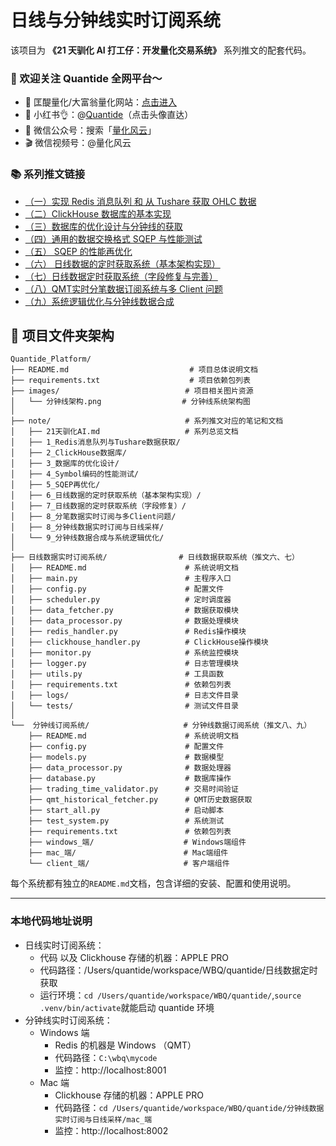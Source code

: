 # 日线与分钟线实时订阅系统

该项目为 **《21 天驯化 AI 打工仔：开发量化交易系统》** 系列推文的配套代码。

### 🌟 欢迎关注 Quantide 全网平台～  
- 🔗 匡醍量化/大富翁量化网站：[点击进入](https://www.jieyu.ai)
- 📕 小红书👌：@[Quantide](https://www.xiaohongshu.com/discovery/item/651addf1000000001f0074b5?source=webshare&xhsshare=pc_web&xsec_token=ABeAHOCQcco8m84uBGCeT8LddQx97KMlv_yNl2fQg9gdo=&xsec_source=pc_share)（点击头像直达）  
- 📃 微信公众号：搜索「[量化风云](https://mp.weixin.qq.com/template/article/1750215662/index.html)」
- 🎬 微信视频号：@量化风云

### 📚 系列推文链接
- [（一）实现 Redis 消息队列 和 从 Tushare 获取 OHLC 数据](https://mp.weixin.qq.com/s/CK4n-sqeSCQ7ymR09e92ig)
- [（二）ClickHouse 数据库的基本实现](https://mp.weixin.qq.com/s/blG9mpCGwtxE8Mqh-oRiqg)
- [（三）数据库的优化设计与分钟线的获取](https://mp.weixin.qq.com/s/XKHznc40vFLAhAtHR-hwKw)
- [（四）通用的数据交换格式 SQEP 与性能测试](https://mp.weixin.qq.com/s/8cU1uNMknCVaDuVeXIdHYg)
- [（五） SQEP 的性能再优化](https://mp.weixin.qq.com/s/1YMfaaekdk0eRK1F1oV-mw)
- [（六） 日线数据的定时获取系统（基本架构实现）](https://mp.weixin.qq.com/s/igl1Ay7mQbYcy5sFbdXWOw)
- [（七）日线数据定时获取系统（字段修复与完善）](https://mp.weixin.qq.com/s/T719nCS6cZOUpDca6Wz7dA)
- [（八）QMT实时分笔数据订阅系统与多 Client 问题](https://mp.weixin.qq.com/s/fTkzKuKLqOpQUieCuKvREQ)
- [（九）系统逻辑优化与分钟线数据合成](https://mp.weixin.qq.com/s/kOEH_9oVrWsq-iitmmG6PQ)

## 📁 项目文件夹架构

```
Quantide_Platform/
├── README.md                           # 项目总体说明文档
├── requirements.txt                    # 项目依赖包列表
├── images/                            # 项目相关图片资源
│   └── 分钟线架构.png                  # 分钟线系统架构图
│
├── note/                              # 系列推文对应的笔记和文档
│   ├── 21天驯化AI.md                   # 系列总览文档
│   ├── 1_Redis消息队列与Tushare数据获取/
│   ├── 2_ClickHouse数据库/
│   ├── 3_数据库的优化设计/
│   ├── 4_Symbol编码的性能测试/
│   ├── 5_SQEP再优化/
│   ├── 6_日线数据的定时获取系统（基本架构实现）/
│   ├── 7_日线数据的定时获取系统（字段修复）/
│   ├── 8_分笔数据实时订阅与多Client问题/
│   ├── 8_分钟线数据实时订阅与日线采样/
│   └── 9_分钟线数据合成与系统逻辑优化/
│
├── 日线数据实时订阅系统/                # 日线数据获取系统（推文六、七）
│   ├── README.md                      # 系统说明文档
│   ├── main.py                        # 主程序入口
│   ├── config.py                      # 配置文件
│   ├── scheduler.py                   # 定时调度器
│   ├── data_fetcher.py                # 数据获取模块
│   ├── data_processor.py              # 数据处理模块
│   ├── redis_handler.py               # Redis操作模块
│   ├── clickhouse_handler.py          # ClickHouse操作模块
│   ├── monitor.py                     # 系统监控模块
│   ├── logger.py                      # 日志管理模块
│   ├── utils.py                       # 工具函数
│   ├── requirements.txt               # 依赖包列表
│   ├── logs/                          # 日志文件目录
│   └── tests/                         # 测试文件目录
│
└──  分钟线订阅系统/                     # 分钟线数据订阅系统（推文八、九）
    ├── README.md                      # 系统说明文档
    ├── config.py                      # 配置文件
    ├── models.py                      # 数据模型
    ├── data_processor.py              # 数据处理器
    ├── database.py                    # 数据库操作
    ├── trading_time_validator.py      # 交易时间验证
    ├── qmt_historical_fetcher.py      # QMT历史数据获取
    ├── start_all.py                   # 启动脚本
    ├── test_system.py                 # 系统测试
    ├── requirements.txt               # 依赖包列表
    ├── windows_端/                    # Windows端组件
    ├── mac_端/                        # Mac端组件
    └── client_端/                     # 客户端组件
```

每个系统都有独立的`README.md`文档，包含详细的安装、配置和使用说明。

---
### 本地代码地址说明
- 日线实时订阅系统：
    - 代码 以及 Clickhouse 存储的机器：APPLE PRO
    - 代码路径：/Users/quantide/workspace/WBQ/quantide/日线数据定时获取
    - 运行环境：`cd /Users/quantide/workspace/WBQ/quantide/`,`source .venv/bin/activate`就能启动 quantide 环境
- 分钟线实时订阅系统：
    - Windows 端
        - Redis 的机器是 Windows （QMT）
        - 代码路径：`C:\wbq\mycode`
        - 监控：http://localhost:8001
    - Mac 端
        - Clickhouse 存储的机器：APPLE PRO
        - 代码路径：`cd /Users/quantide/workspace/WBQ/quantide/分钟线数据实时订阅与日线采样/mac_端`
        - 监控：http://localhost:8002
